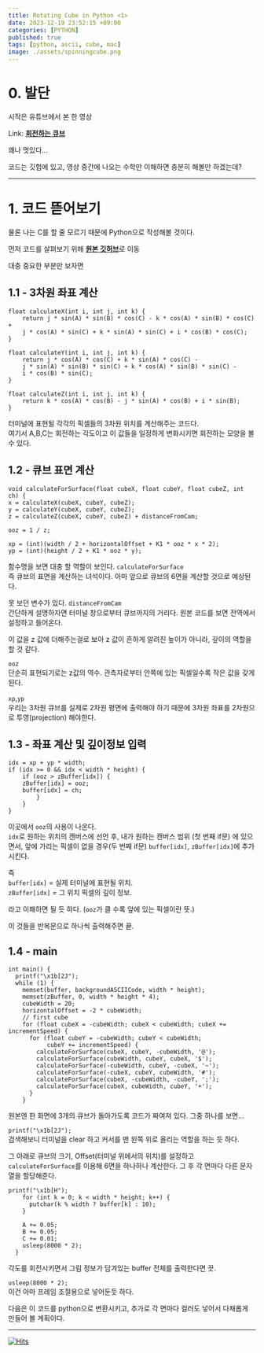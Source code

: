 ```yaml
---
title: Rotating Cube in Python <1>
date: 2023-12-19 23:52:15 +09:00
categories: [PYTHON]
published: true
tags: [python, ascii, cube, mac]
image: ./assets/spinningcube.png
---
```


# 0. 발단  
시작은 유튜브에서 본 한 영상

Link: [**회전하는 큐브**](https://www.youtube.com/watch?v=p09i_hoFdd0&t=36s)
    
꽤나 멋있다...

코드는 깃헙에 있고, 영상 중간에 나오는 수학만 이해하면 충분히 해볼만 하겠는데?

---

# 1. 코드 뜯어보기
물론 나는 C를 할 줄 모르기 때문에 Python으로 작성해볼 것이다.

먼저 코드를 살펴보기 위해 [**원본 깃허브**](https://github.com/servetgulnaroglu/cube.c)로 이동

대충 중요한 부분만 보자면

## 1.1 - 3차원 좌표 계산

```
float calculateX(int i, int j, int k) {
    return j * sin(A) * sin(B) * cos(C) - k * cos(A) * sin(B) * cos(C) +
    j * cos(A) * sin(C) + k * sin(A) * sin(C) + i * cos(B) * cos(C);
}

float calculateY(int i, int j, int k) {
    return j * cos(A) * cos(C) + k * sin(A) * cos(C) -
    j * sin(A) * sin(B) * sin(C) + k * cos(A) * sin(B) * sin(C) -
    i * cos(B) * sin(C);
}  

float calculateZ(int i, int j, int k) {
    return k * cos(A) * cos(B) - j * sin(A) * cos(B) + i * sin(B);
}

```
터미널에 표현될 각각의 픽셀들의 3차원 위치를 계산해주는 코드다.   
여기서 A,B,C는 회전하는 각도이고 이 값들을 일정하게 변화시키면 회전하는 모양을 볼 수 있다.

## 1.2 - 큐브 표면 계산
```
void calculateForSurface(float cubeX, float cubeY, float cubeZ, int ch) {
x = calculateX(cubeX, cubeY, cubeZ);
y = calculateY(cubeX, cubeY, cubeZ);
z = calculateZ(cubeX, cubeY, cubeZ) + distanceFromCam;

ooz = 1 / z;

xp = (int)(width / 2 + horizontalOffset + K1 * ooz * x * 2);
yp = (int)(height / 2 + K1 * ooz * y);

```
함수명을 보면 대충 할 역할이 보인다. `calculateForSurface`   
즉 큐브의 표면을 계산하는 녀석이다. 아마 앞으로 큐브의 6면을 계산할 것으로 예상된다.   
   
못 보던 변수가 있다. `distanceFromCam`    
간단하게 설명하자면 터미널 창으로부터 큐브까지의 거리다. 원본 코드를 보면 전역에서 설정하고 들어온다.

이 값을 z 값에 더해주는걸로 보아 z 값이 흔하게 알려진 높이가 아니라, 깊이의 역할을 할 것 같다.


`ooz`   
단순히 표현되기로는 z값의 역수. 관측자로부터 안쪽에 있는 픽셀일수록 작은 값을 갖게된다.



`xp`,`yp`   
우리는 3차원 큐브를 실제로 2차원 평면에 출력해야 하기 때문에 3차원 좌표를 2차원으로 투영(projection) 해야한다.

## 1.3 - 좌표 계산 및 깊이정보 입력
```
idx = xp + yp * width;
if (idx >= 0 && idx < width * height) {
    if (ooz > zBuffer[idx]) {
    zBuffer[idx] = ooz;
    buffer[idx] = ch;
        }
    }
}
```
이곳에서 `ooz`의 사용이 나온다.   
`idx`로 원하는 위치의 캔버스에 선언 후, 내가 원하는 캔버스 범위 (첫 번째 if문) 에 있으면서, 앞에 가리는 픽셀이 없을 경우(두 번째 if문) `buffer[idx]`, `zBuffer[idx]`에 추가시킨다.   

   
즉    
`buffer[idx]` = 실제 터미널에 표현될 위치.   
`zBuffer[idx]` = 그 위치 픽셀의 깊이 정보.

라고 이해하면 될 듯 하다. (`ooz`가 클 수록 앞에 있는 픽셀이란 뜻.)

이 것들을 반복문으로 하나씩 출력해주면 끝.

## 1.4  - main
```
int main() {
  printf("\x1b[2J");
  while (1) {
    memset(buffer, backgroundASCIICode, width * height);
    memset(zBuffer, 0, width * height * 4);
    cubeWidth = 20;
    horizontalOffset = -2 * cubeWidth;
    // first cube
    for (float cubeX = -cubeWidth; cubeX < cubeWidth; cubeX += incrementSpeed) {
      for (float cubeY = -cubeWidth; cubeY < cubeWidth;
           cubeY += incrementSpeed) {
        calculateForSurface(cubeX, cubeY, -cubeWidth, '@');
        calculateForSurface(cubeWidth, cubeY, cubeX, '$');
        calculateForSurface(-cubeWidth, cubeY, -cubeX, '~');
        calculateForSurface(-cubeX, cubeY, cubeWidth, '#');
        calculateForSurface(cubeX, -cubeWidth, -cubeY, ';');
        calculateForSurface(cubeX, cubeWidth, cubeY, '+');
      }
    }
```
원본엔 한 화면에 3개의 큐브가 돌아가도록 코드가 짜여져 있다. 그중 하나를 보면...

`printf("\x1b[2J");`   
검색해보니 터미널을 clear 하고 커서를 맨 왼쪽 위로 올리는 역할을 하는 듯 하다.

그 아래로 큐브의 크기, Offset(터미널 위에서의 위치)를 설정하고   
`calculateForSurface`를 이용해 6면을 하나하나 계산한다. 그 후 각 면마다 다른 문자열을 할당해준다.

```
printf("\x1b[H");
    for (int k = 0; k < width * height; k++) {
      putchar(k % width ? buffer[k] : 10);
    }

    A += 0.05;
    B += 0.05;
    C += 0.01;
    usleep(8000 * 2);
  }
```
각도를 회전시키면서 그림 정보가 담겨있는 buffer 전체를 출력한다면 끗.


`usleep(8000 * 2);`   
이건 아마 프레임 조절용으로 넣어둔듯 하다.

다음은 이 코드를 python으로 변환시키고, 추가로 각 면마다 컬러도 넣어서 다채롭게 만들어 볼 계획이다.

---

[![Hits](https://hits.seeyoufarm.com/api/count/incr/badge.svg?url=https%3A%2F%2Fastro-yu.github.io%2Fposts%2FRotating-Cube-in-Python%2F&count_bg=%2379C83D&title_bg=%23555555&icon=opsgenie.svg&icon_color=%23E7E7E7&title=hits&edge_flat=false)](https://hits.seeyoufarm.com)


    




